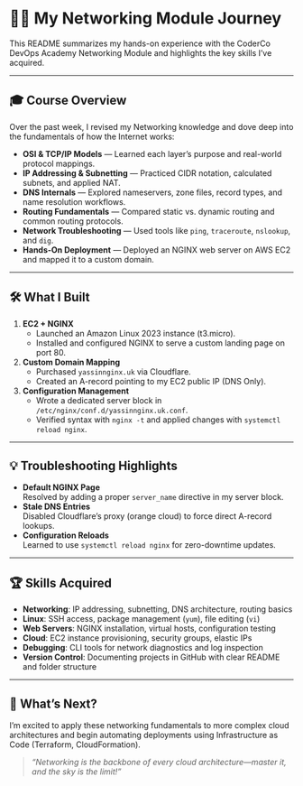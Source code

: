 # 🙋‍♂️ My Networking Module Journey

This README summarizes my hands-on experience with the CoderCo DevOps Academy Networking Module and highlights the key skills I’ve acquired.

---

## 🎓 Course Overview

Over the past week, I  revised my Networking knowledge and dove deep into the fundamentals of how the Internet works:

- **OSI & TCP/IP Models** — Learned each layer’s purpose and real-world protocol mappings.  
- **IP Addressing & Subnetting** — Practiced CIDR notation, calculated subnets, and applied NAT.  
- **DNS Internals** — Explored nameservers, zone files, record types, and name resolution workflows.  
- **Routing Fundamentals** — Compared static vs. dynamic routing and common routing protocols.  
- **Network Troubleshooting** — Used tools like `ping`, `traceroute`, `nslookup`, and `dig`.  
- **Hands-On Deployment** — Deployed an NGINX web server on AWS EC2 and mapped it to a custom domain.

---

## 🛠️ What I Built

1. **EC2 + NGINX**  
   - Launched an Amazon Linux 2023 instance (t3.micro).  
   - Installed and configured NGINX to serve a custom landing page on port 80.  
2. **Custom Domain Mapping**  
   - Purchased `yassinnginx.uk` via Cloudflare.  
   - Created an A-record pointing to my EC2 public IP (DNS Only).  
3. **Configuration Management**  
   - Wrote a dedicated server block in `/etc/nginx/conf.d/yassinnginx.uk.conf`.  
   - Verified syntax with `nginx -t` and applied changes with `systemctl reload nginx`.

---

## 💡 Troubleshooting Highlights

- **Default NGINX Page**  
  Resolved by adding a proper `server_name` directive in my server block.  
- **Stale DNS Entries**  
  Disabled Cloudflare’s proxy (orange cloud) to force direct A-record lookups.  
- **Configuration Reloads**  
  Learned to use `systemctl reload nginx` for zero-downtime updates.

---

## 🏆 Skills Acquired

- **Networking**: IP addressing, subnetting, DNS architecture, routing basics  
- **Linux**: SSH access, package management (`yum`), file editing (`vi`)  
- **Web Servers**: NGINX installation, virtual hosts, configuration testing  
- **Cloud**: EC2 instance provisioning, security groups, elastic IPs  
- **Debugging**: CLI tools for network diagnostics and log inspection  
- **Version Control**: Documenting projects in GitHub with clear README and folder structure

---

## 🚀 What’s Next?

I’m excited to apply these networking fundamentals to more complex cloud architectures and begin automating deployments using Infrastructure as Code (Terraform, CloudFormation).  

> _“Networking is the backbone of every cloud architecture—master it, and the sky is the limit!”_  
